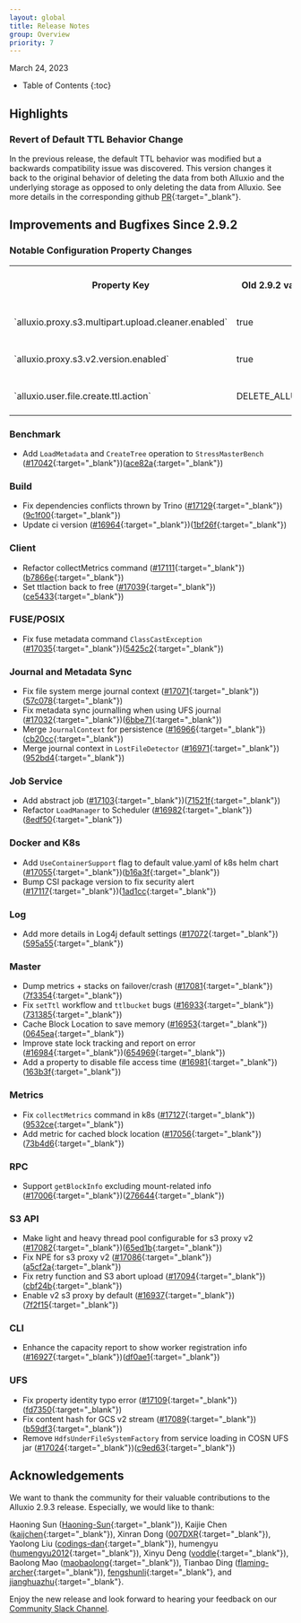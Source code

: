 ```yaml
---
layout: global
title: Release Notes
group: Overview
priority: 7
---
```


March 24, 2023

* Table of Contents
{:toc}

## Highlights

### Revert of Default TTL Behavior Change

In the previous release, the default TTL behavior was modified but a backwards compatibility issue was discovered. This version changes it back to the original behavior of deleting the data from both Alluxio and the underlying storage as opposed to only deleting the data from Alluxio. See more details in the corresponding github [PR](https://github.com/Alluxio/alluxio/pull/17039){:target="_blank"}.

## Improvements and Bugfixes Since 2.9.2

### Notable Configuration Property Changes

<table class="table table-striped">
    <tr>
        <th>Property Key</th>
        <th>Old 2.9.2 value</th>
        <th>New 2.9.3 value</th>
        <th>PR</th>
    </tr>
    <tr>
        <td markdown="span">`alluxio.proxy.s3.multipart.upload.cleaner.enabled`</td>
        <td markdown="span">true</td>
        <td markdown="span">false</td>
        <td markdown="span">[#16937](https://github.com/Alluxio/alluxio/pull/16937){:target="_blank"}</td>
    </tr>
    <tr>
        <td markdown="span">`alluxio.proxy.s3.v2.version.enabled`</td>
        <td markdown="span">true</td>
        <td markdown="span">false</td>
        <td markdown="span">[#16937](https://github.com/Alluxio/alluxio/pull/16937){:target="_blank"}</td>
    </tr>
    <tr>
        <td markdown="span">`alluxio.user.file.create.ttl.action`</td>
        <td markdown="span">DELETE_ALLUXIO</td>
        <td markdown="span">FREE</td>
        <td markdown="span">[#17039](https://github.com/Alluxio/alluxio/pull/17039){:target="_blank"}</td>
    </tr>

</table>

### Benchmark
* Add `LoadMetadata` and `CreateTree` operation to `StressMasterBench` ([#17042](https://github.com/Alluxio/alluxio/pull/17042){:target="_blank"})([ace82a](https://github.com/Alluxio/alluxio/commit/ace82a43a75a5bb948b8f4c7e7e109a927a5bbd1){:target="_blank"})

### Build
* Fix dependencies conflicts thrown by Trino ([#17129](https://github.com/Alluxio/alluxio/pull/17129){:target="_blank"})([9c1f00](https://github.com/Alluxio/alluxio/commit/9c1f0006ad38f8f6be2658fd88eff5de4e8530b3){:target="_blank"})
* Update ci version ([#16964](https://github.com/Alluxio/alluxio/pull/16964){:target="_blank"})([1bf26f](https://github.com/Alluxio/alluxio/commit/1bf26fa05fb9c524f4d0396f93f62cdc4e03d82d){:target="_blank"})

### Client
* Refactor collectMetrics command ([#17111](https://github.com/Alluxio/alluxio/pull/17111){:target="_blank"})([b7866e](https://github.com/Alluxio/alluxio/commit/b7866e44c279b429cd570dd5a8adf28421adafa6){:target="_blank"})
* Set ttlaction back to free ([#17039](https://github.com/Alluxio/alluxio/pull/17039){:target="_blank"})([ce5433](https://github.com/Alluxio/alluxio/commit/ce543363e806dfc3dc02acc01fe2f4a20347969f){:target="_blank"})

### FUSE/POSIX
* Fix fuse metadata command `ClassCastException` ([#17035](https://github.com/Alluxio/alluxio/pull/17035){:target="_blank"})([5425c2](https://github.com/Alluxio/alluxio/commit/5425c29020013f993351c04ffa9cc6965221ccc2){:target="_blank"})

### Journal and Metadata Sync
* Fix file system merge journal context ([#17071](https://github.com/Alluxio/alluxio/pull/17071){:target="_blank"})([57c078](https://github.com/Alluxio/alluxio/commit/57c078cf47f872db5c610270633b4bb3cd835c20){:target="_blank"})
* Fix metadata sync journalling when using UFS journal ([#17032](https://github.com/Alluxio/alluxio/pull/17032){:target="_blank"})([6bbe71](https://github.com/Alluxio/alluxio/commit/6bbe71358328a3e1557e9a22360db1891a6a4f61){:target="_blank"})
* Merge `JournalContext` for persistence ([#16966](https://github.com/Alluxio/alluxio/pull/16966){:target="_blank"})([cb20cc](https://github.com/Alluxio/alluxio/commit/cb20ccddf8c9442969ae98de7e6737e6bafa650a){:target="_blank"})
* Merge journal context in `LostFileDetector` ([#16971](https://github.com/Alluxio/alluxio/pull/16971){:target="_blank"})([952bd4](https://github.com/Alluxio/alluxio/commit/952bd4ba4a629ca945cbb24144caa84a9a287411){:target="_blank"})

### Job Service
* Add abstract job ([#17103](https://github.com/Alluxio/alluxio/pull/17103){:target="_blank"})([71521f](https://github.com/Alluxio/alluxio/commit/71521f631d1bd9c15ffe05634a7251014f4be1a0){:target="_blank"})
* Refactor `LoadManager` to Scheduler ([#16982](https://github.com/Alluxio/alluxio/pull/16982){:target="_blank"})([8edf50](https://github.com/Alluxio/alluxio/commit/8edf508ebd49238f55f64011dcdd1ca40731da3f){:target="_blank"})

### Docker and K8s
* Add `UseContainerSupport` flag to default value.yaml of k8s helm chart ([#17055](https://github.com/Alluxio/alluxio/pull/17055){:target="_blank"})([b16a3f](https://github.com/Alluxio/alluxio/commit/b16a3fbc49693b306cebd4beedd675b35b6fb4b5){:target="_blank"})
* Bump CSI package version to fix security alert ([#17117](https://github.com/Alluxio/alluxio/pull/17117){:target="_blank"})([1ad1cc](https://github.com/Alluxio/alluxio/commit/1ad1cc97b523e03a8cc45df7350bff7ad725fc6e){:target="_blank"})

### Log
* Add more details in Log4j default settings ([#17072](https://github.com/Alluxio/alluxio/pull/17072){:target="_blank"})([595a55](https://github.com/Alluxio/alluxio/commit/595a55a194fe2d6bc6b8e94043ab64da5fd7ac1c){:target="_blank"})

### Master
* Dump metrics + stacks on failover/crash ([#17081](https://github.com/Alluxio/alluxio/pull/17081){:target="_blank"})([7f3354](https://github.com/Alluxio/alluxio/commit/7f335463bb1ef07186cbc302895fdb6631889e05){:target="_blank"})
* Fix `setTtl` workflow and `ttlbucket` bugs ([#16933](https://github.com/Alluxio/alluxio/pull/16933){:target="_blank"})([731385](https://github.com/Alluxio/alluxio/commit/731385377b151b1c995c2d7f48562cd2b61805a9){:target="_blank"})
* Cache Block Location to save memory ([#16953](https://github.com/Alluxio/alluxio/pull/16953){:target="_blank"})([0645ea](https://github.com/Alluxio/alluxio/commit/0645ea804b1b83f457fcd7288abfe43392952116){:target="_blank"})
* Improve state lock tracking and report on error ([#16984](https://github.com/Alluxio/alluxio/pull/16984){:target="_blank"})([654969](https://github.com/Alluxio/alluxio/commit/654969975d7d6cbef076f2a2f2f0ec4c8db8a782){:target="_blank"})
* Add a property to disable file access time ([#16981](https://github.com/Alluxio/alluxio/pull/16981){:target="_blank"})([163b3f](https://github.com/Alluxio/alluxio/commit/163b3ff50d56475b5b69fa9fd54e82df50be7357){:target="_blank"})

### Metrics
* Fix `collectMetrics` command in k8s ([#17127](https://github.com/Alluxio/alluxio/pull/17127){:target="_blank"})([9532ce](https://github.com/Alluxio/alluxio/commit/9532ce03c88d18d7e132bc25c74dcb6d6b357b49){:target="_blank"})
* Add metric for cached block location ([#17056](https://github.com/Alluxio/alluxio/pull/17056){:target="_blank"})([73b4d6](https://github.com/Alluxio/alluxio/commit/73b4d67c8b39a6358897ec349370e7037a6fea7f){:target="_blank"})

### RPC
* Support `getBlockInfo` excluding mount-related info ([#17006](https://github.com/Alluxio/alluxio/pull/17006){:target="_blank"})([276644](https://github.com/Alluxio/alluxio/commit/2766440e3e35cbb406beb08113d161a3ceeb9809){:target="_blank"})

### S3 API
* Make light and heavy thread pool configurable for s3 proxy v2 ([#17082](https://github.com/Alluxio/alluxio/pull/17082){:target="_blank"})([65ed1b](https://github.com/Alluxio/alluxio/commit/65ed1bba309d0af25251ae2554757518d65d59fc){:target="_blank"})
* Fix NPE for s3 proxy v2 ([#17086](https://github.com/Alluxio/alluxio/pull/17086){:target="_blank"})([a5cf2a](https://github.com/Alluxio/alluxio/commit/a5cf2a23300aa94014d54fcb9be0c5cf68193d9a){:target="_blank"})
* Fix retry function and S3 abort upload ([#17094](https://github.com/Alluxio/alluxio/pull/17094){:target="_blank"})([cbf24b](https://github.com/Alluxio/alluxio/commit/cbf24bf4184f188aa5c36aceddf60ea8aaca2a4c){:target="_blank"})
* Enable v2 s3 proxy by default ([#16937](https://github.com/Alluxio/alluxio/pull/16937){:target="_blank"})([7f2f15](https://github.com/Alluxio/alluxio/commit/7f2f15adc8e865abcb66020ceb7524475c8ad19c){:target="_blank"})

### CLI
* Enhance the capacity report to show worker registration info ([#16927](https://github.com/Alluxio/alluxio/pull/16927){:target="_blank"})([df0ae1](https://github.com/Alluxio/alluxio/commit/df0ae1e5b3ef03095388466c4580849a4d9ee744){:target="_blank"})

### UFS
* Fix property identity typo error ([#17109](https://github.com/Alluxio/alluxio/pull/17109){:target="_blank"})([fd7350](https://github.com/Alluxio/alluxio/commit/fd7350705e5f40e521dd025700341fc6746de573){:target="_blank"})
* Fix content hash for GCS v2 stream ([#17089](https://github.com/Alluxio/alluxio/pull/17089){:target="_blank"})([b59df3](https://github.com/Alluxio/alluxio/commit/b59df3c479c0b82a6d56034d9a4554d970d1046c){:target="_blank"})
* Remove `HdfsUnderFileSystemFactory` from service loading in COSN UFS jar ([#17024](https://github.com/Alluxio/alluxio/pull/17024){:target="_blank"})([c9ed63](https://github.com/Alluxio/alluxio/commit/c9ed6344446457100b6da0965a96ddbcd870f140){:target="_blank"})

## Acknowledgements

We want to thank the community for their valuable contributions to the Alluxio 2.9.3 release. Especially, we would like to thank:

Haoning Sun ([Haoning-Sun](https://github.com/Haoning-Sun){:target="_blank"}), 
Kaijie Chen ([kaijchen](https://github.com/kaijchen){:target="_blank"}), 
Xinran Dong ([007DXR](https://github.com/007DXR){:target="_blank"}), 
Yaolong Liu ([codings-dan](https://github.com/codings-dan){:target="_blank"}), 
humengyu ([humengyu2012](https://github.com/humengyu2012){:target="_blank"}), 
Xinyu Deng ([voddle](https://github.com/voddle){:target="_blank"}), 
Baolong Mao ([maobaolong](https://github.com/maobaolong){:target="_blank"}), 
Tianbao Ding ([flaming-archer](https://github.com/flaming-archer){:target="_blank"}), 
[fengshunli](https://github.com/fengshunli){:target="_blank"}, 
and [jianghuazhu](https://github.com/jianghuazhu){:target="_blank"}.

Enjoy the new release and look forward to hearing your feedback on our [Community Slack Channel](https://alluxio.io/slack).